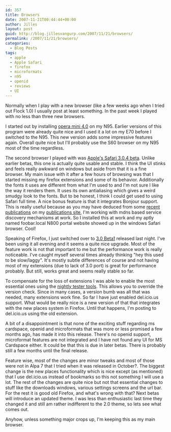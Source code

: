 ```yaml
---
id: 357
title: Browsers
date: 2007-11-21T00:44:44+00:00
author: Jilles
layout: post
guid: http://blog.jillesvangurp.com/2007/11/21/browsers/
permalink: /2007/11/21/browsers/
categories:
  - Blog Posts
tags:
  - apple
  - Apple Safari
  - firefox
  - microformats
  - n95
  - openid
  - reviews
  - UI
---
```

Normally when I play with a new browser (like a few weeks ago when I tried out Flock 1.0) I usually post at least something. In the past week I played with no less than three new browsers.

I started out by installing [opera mini 4.0](http://www.operamini.com/) on my N95. Earlier versions of this program were already quite nice and I used it a lot on my E70 before I switched to the N95. This new version adds some impressive features again. Overall quite nice but I'll probably use the S60 browser on my N95 most of the time regardless. 

The second browser I played with was [Apple's Safari 3.0.4 beta](http://www.apple.com/safari/). Unlike earlier betas, this one is actually quite usable and stable. I think the UI stinks and feels really awkward on windows but aside from that it is a fine browser. My main issue with it after a few hours of browsing was that I started missing my firefox extensions and some of its behavior. Additionally the fonts it uses are different from what I'm used to and I'm not sure I like the way it renders them. It uses its own antialiasing which gives a weird smudgy look to the fonts. But to be honest, I think I could get used to using Safari full time. A nice bonus feature is that it integrates Bonjour support. This is really useful because as you may have deduced from some [recent publications](http://publications.jillesvangurp.com/realizingsmartspacewebapplications.pdf) on my [publications site](http://publications.jillesvangurp.com), I'm working with mdns based service discovery mechanisms at work. So I installed this at work and my aptly named foobar.local N800 portal website showed up in the windows Safari browser. Cool!

Speaking of Firefox, I just switched over to [3.0 Beta1](http://www.mozilla.com/en-US/firefox/all-beta.html) released last night. I've been using it all evening and it seems a quite nice upgrade. Most of the feature work is not that important to me but the performance work is really noticeable. I've caught myself several times already thinking "hey this used to be slow/laggy". It's mostly subtle differences of course and not having most of my extensions (due to lack of 3.0 port) is great for performance probably. But still, works great and seems really stable so far.

To compensate for the loss of extensions I was able to enable the most essential ones using the [nightly tester tools](http://www.oxymoronical.com/web/firefox/nightly). This allows you to override the version check. Since in many cases, a version bumb was all that was needed, many extensions work fine. So far I have just enabled del.icio.us support. What would be really nice is a new version of that that integrates with the new places system in Firefox. Until that happens, I'm posting to del.icio.us using the old extension.

A bit of a disappointment is that none of the exciting stuff regarding ms cardspace, openid and microformats that was more or less promised a few months ago, has made it into this release. There's no openid support, microformat features are not integrated and I have not found any UI for MS Cardspace either. It could be that this is due in later betas. There is probably still a few months until the final release.

Feature wise, most of the changes are minor tweaks and most of those were not in Alpa 7 that I tried when it was released in October?. The biggest change is the new places functionality which is nice except (as mentioned) that I use del.icio.us instead of bookmarks so this not something I will use a lot. The rest of the changes are quite nice but not that essential changes to stuff like the downloads windows, various settings screens and the url bar. For the rest it is good old Firefox,  and what's wrong with that? Next betas will introduce an updated theme. I was less than enthusiastic last time they changed it and still am rather indifferent to the 2.0 theme, so lets see what comes out.

Anyhow, unless something major crops up, I'm keeping this as my main browser.